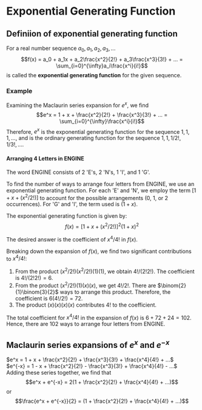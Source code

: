 # Exponential Generating Function

## Definiion of exponential generating function

For a real number sequence $a_0, a_1, a_2, a_3, ...$
$$f(x) = a_0 + a_1x + a_2\frac{x^2}{2!} + a_3\frac{x^3}{3!} + ... = \sum_{i=0}^{\infty}a_i\frac{x^i}{i!}$$
is called the **exponential generating function** for the given sequence.

### Example

Examining the Maclaurin series expansion for $e^x$, we find
$$e^x = 1 + x + \frac{x^2}{2!} + \frac{x^3}{3!} + ... = \sum_{i=0}^{\infty}\frac{x^i}{i!}$$
Therefore, $e^x$ is the exponential generating function for the sequence $1, 1, 1, ...$, and is the ordinary generating function for the sequence $1, 1, 1/2!, 1/3!, ....$

#### Arranging 4 Letters in ENGINE

The word ENGINE consists of 2 'E's, 2 'N's, 1 'I', and 1 'G'.

To find the number of ways to arrange four letters from ENGINE, we use an exponential generating function. For each 'E' and 'N', we employ the term $[1 + x + (x^2/2!)]$ to account for the possible arrangements (0, 1, or 2 occurrences). For 'G' and 'I', the term used is $(1+x)$.

The exponential generating function is given by:
$$
f(x) = [1 + x + (x^2/2!)]^2 (1+x)^2
$$

The desired answer is the coefficient of $x^4/4!$ in $f(x)$.

Breaking down the expansion of $f(x)$, we find two significant contributions to $x^4/4!$:

1. From the product $(x^2/2!)(x^2/2!)(1)(1)$, we obtain $4!/(2!2!)$. The coefficient is $4!/(2!2!) = 6$.
2. From the product $(x^2/2!)(1)(x)(x)$, we get $4!/2!$. There are $\binom{2}{1}\binom{3}{2}$ ways to arrange this product. Therefore, the coefficient is $6(4!/2!) = 72$.
3. The product $(x)(x)(x)(x)$ contributes $4!$ to the coefficient.

The total coefficient for $x^4/4!$ in the expansion of $f(x)$ is $6 + 72 + 24 = 102$. Hence, there are 102 ways to arrange four letters from ENGINE.

## Maclaurin series expansions of $e^x$ and $e^{-x}$

$e^x = 1 + x + \frac{x^2}{2!} + \frac{x^3}{3!} + \frac{x^4}{4!} + ...$  
$e^{-x} = 1 - x + \frac{x^2}{2!} - \frac{x^3}{3!} + \frac{x^4}{4!} - ...$  
Adding these series together, we find that
$$e^x + e^{-x} = 2(1 + \frac{x^2}{2!} + \frac{x^4}{4!} + ...)$$
or
$$\frac{e^x + e^{-x}}{2} = (1 + \frac{x^2}{2!} + \frac{x^4}{4!} + ...)$$
